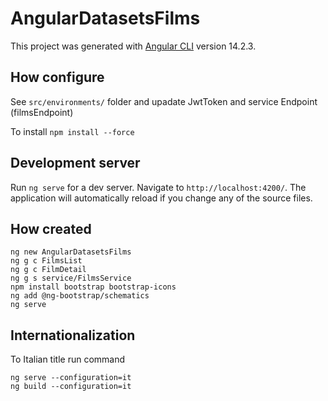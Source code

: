 # AngularDatasetsFilms

This project was generated with [Angular CLI](https://github.com/angular/angular-cli) version 14.2.3.


## How configure
See `src/environments/` folder and upadate JwtToken and service Endpoint (filmsEndpoint)


To install `npm install --force`

## Development server

Run `ng serve` for a dev server. Navigate to `http://localhost:4200/`. The application will automatically reload if you change any of the source files.


## How created

```
ng new AngularDatasetsFilms
ng g c FilmsList
ng g c FilmDetail
ng g s service/FilmsService
npm install bootstrap bootstrap-icons
ng add @ng-bootstrap/schematics 
ng serve 
```

## Internationalization
To Italian title run command 
```
ng serve --configuration=it
ng build --configuration=it
```